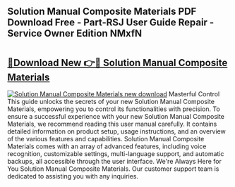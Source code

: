 ## Solution Manual Composite Materials PDF Download Free - Part-RSJ User Guide Repair - Service Owner Edition NMxfN

# <h2><a href="http://bc47025.oget.top/?id=Solution+Manual+Composite+Materials">🔗Download New 👉🔴 Solution Manual Composite Materials</a></h2>

[![Solution Manual Composite Materials new download](https://i.imgur.com/5g1atiW.png)](http://bc47025.oget.top/?id=Solution+Manual+Composite+Materials)
Masterful Control This guide unlocks the secrets of your new Solution Manual Composite Materials, empowering you to control its functionalities with precision. To ensure a successful experience with your new Solution Manual Composite Materials, we recommend reading this user manual carefully. It contains detailed information on product setup, usage instructions, and an overview of the various features and capabilities. Solution Manual Composite Materials comes with an array of advanced features, including voice recognition, customizable settings, multi-language support, and automatic backups, all accessible through the user interface. We're Always Here for You Solution Manual Composite Materials. Our customer support team is dedicated to assisting you with any inquiries.
